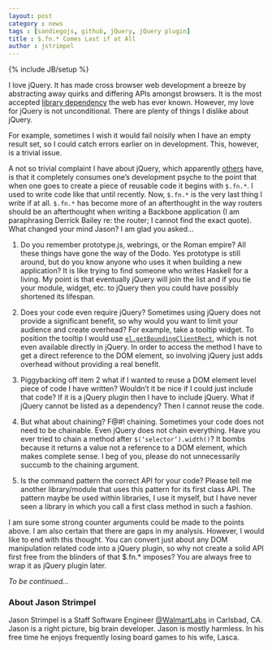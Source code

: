 ```yaml
---
layout: post
category : news
tags : [sandiegojs, github, jQuery, jQuery plugin]
title : $.fn.* Comes Last if at All
author : jstrimpel
---
```


{% include JB/setup %}

I love jQuery. It has made cross browser web development a breeze by abstracting away quirks and
differing APIs amongst browsers. It is the most accepted [library dependency](https://github.com/mattdiamond/fuckitjs#installation) the web has ever known. However,
my love for jQuery is not unconditional. There are plenty of things I dislike about jQuery.

For example, sometimes I wish it would fail noisily when I have an empty result set, so I could catch
errors earlier on in development. This, however, is a trivial issue.

A not so trivial complaint I
have about jQuery, which apparently
[others](http://www.netmagazine.com/opinions/write-another-jquery-plug-kill-unicorn) have, is that
it completely consumes one’s development psyche to the point that when one goes to create a piece
of reusable code it begins with `$.fn.*`. I used to write code like that until recently. Now, `$.fn.*` is
the very last thing I write if at all. `$.fn.*` has become more of an afterthought in the way routers
should be an afterthought when writing a Backbone application (I am paraphrasing Derrick Bailey re:
the router; I cannot find the exact quote). What changed your mind Jason? I am glad you
asked...

1. Do you remember prototype.js, webrings, or the Roman empire? All these things have
gone the way of the Dodo. Yes prototype is still around, but do you know anyone who uses it when
building a new application? It is like trying to find someone who writes Haskell for a living. My
point is that eventually jQuery will join the list and if you tie your module, widget, etc. to
jQuery then you could have possibly shortened its lifespan.

2. Does your code even require
jQuery? Sometimes using jQuery does not provide a significant benefit, so why would you want to
limit your audience and create overhead? For example, take a tooltip widget. To position the tooltip
I would use
[`el.getBoundingClientRect`](https://developer.mozilla.org/en-US/docs/DOM/element.getBoundingClientRect),
which is not even available directly in jQuery. In order to access the method I have to get a direct
reference to the DOM element, so involving jQuery just adds overhead without providing a real
benefit. 

3. Piggybacking off item 2 what if I wanted to reuse a DOM element level piece of code
I have written? Wouldn’t it be nice if I could just include that code? If it is a jQuery plugin
then I have to include jQuery. What if jQuery cannot be listed as a dependency? Then I cannot reuse
the code.

4. But what about chaining? F@#! chaining. Sometimes your code does not need to be
chainable. Even jQuery does not chain everything. Have you ever tried to chain a method after
`$(‘selector’).width()`? It bombs because it returns a value not a reference to a DOM element,
which makes complete sense. I beg of you, please do not unnecessarily succumb to the chaining
argument.

5. Is the command pattern the correct API for your code? Please tell me another
library/module that uses this pattern for its first class API. The pattern maybe be used within
libraries, I use it myself, but I have never seen a library in which you call a first class method
in such a fashion.

I am sure some strong counter arguments could be made to the points above. I
am also certain that there are gaps in my analysis. However, I would like to end with this thought.
You can convert just about any DOM manipulation related code into a jQuery plugin, so why not create
a solid API first free from the blinders of that $.fn.* imposes? You are always free to wrap it as
jQuery plugin later. 

*To be continued...*

### About Jason Strimpel

Jason Strimpel is a Staff Software Engineer [@WalmartLabs](http://www.walmartlabs.com/) in Carlsbad, CA. 
Jason is a right picture, big brain developer. Jason is mostly harmless. In his free time he 
enjoys frequently losing board games to his wife, Lasca.
